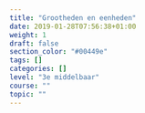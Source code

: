 ```yaml
---
title: "Grootheden en eenheden"
date: 2019-01-28T07:56:38+01:00
weight: 1
draft: false
section_color: "#00449e"
tags: []
categories: []
level: "3e middelbaar"
course: ""
topic: ""
---
```


